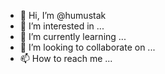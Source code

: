 - 👋 Hi, I’m @humustak
- 👀 I’m interested in ...
- 🌱 I’m currently learning ...
- 💞️ I’m looking to collaborate on ...
- 📫 How to reach me ...

<!---
humustak/humustak is a ✨ special ✨ repository because its `README.md` (this file) appears on your GitHub profile.
You can click the Preview link to take a look at your changes.
--->

